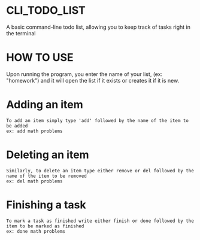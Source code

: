 # CLI_TODO_LIST
A basic command-line todo list, allowing you to keep track of tasks right in the terminal

# HOW TO USE
Upon running the program, you enter the name of your list, (ex: "homework") and it will open the list if it exists or creates it if it is new.

  # Adding an item
    To add an item simply type 'add' followed by the name of the item to be added
    ex: add math problems
  # Deleting an item
    Similarly, to delete an item type either remove or del followed by the name of the item to be removed
    ex: del math problems
  # Finishing a task
    To mark a task as finished write either finish or done followed by the item to be marked as finished
    ex: done math problems
